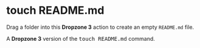# touch README.md
Drag a folder into this **Dropzone 3** action to create an empty `README.md` file. 

A **Dropzone 3** version of the <kbd>touch README.md</kbd> command.

